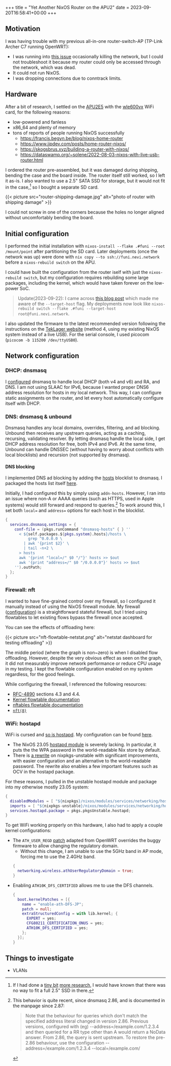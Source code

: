 +++
title = "Yet Another NixOS Router on the APU2"
date = 2023-09-20T16:58:41+00:00
+++

## Motivation

I was having trouble with my previous all-in-one router-switch-AP (TP-Link
Archer C7 running OpenWRT):

- I was running into [this issue][kernel-rtlbug] occasionally killing the
  network, but I could not troubleshoot it because my router could only be
  accessed through the network, which was dead.
- It could not run NixOS.
- I was dropping connections due to conntrack limits.

[kernel-rtlbug]: https://bugzilla.kernel.org/show_bug.cgi?id=209839

## Hardware

After a bit of research, I settled on the [APU2E5][teklager-apu2e5] with the
[wle600vx][teklager-wle600vx] WiFi card, for the following reasons:

- low-powered and fanless
- x86_64 and plenty of memory
- tons of reports of people running NixOS successfully
  - https://francis.begyn.be/blog/nixos-home-router
  - https://www.jjpdev.com/posts/home-router-nixos/
  - https://skogsbrus.xyz/building-a-router-with-nixos/
  - https://dataswamp.org/~solene/2022-08-03-nixos-with-live-usb-router.html

[teklager-apu2e5]: https://teklager.se/en/products/routers/apu2e5-open-source-router
[teklager-wle600vx]: https://teklager.se/en/products/router-components/wle600vx-wireless-wifi-kit

I ordered the router pre-assembled, but it was damaged during shipping, bending
the case and the board inside. The router itself still worked, so I left it
as-is. I also wanted to use a 2.5" SATA SSD for storage, but it would not fit
in the case,[^apu-ssd-fit] so I bought a separate SD card.

{{< picture src="router-shipping-damage.jpg" alt="photo of router with shipping damage" >}}

I could not screw in one of the corners because the holes no longer aligned
without uncomfortably bending the board.

[^apu-ssd-fit]: If I had done a [tiny bit][teklager-sata] [more
    research][ssd-fit-blog], I would have known that there was no way to fit a
    full 2.5" SSD in there.

[teklager-sata]: https://teklager.se/en/products/router-components/sata-data-power-cable
[ssd-fit-blog]: https://voidst.one/posts/comprehensive-guide-to-pc-engines-apu-2-part-1-hardware/#sata-ssd

## Initial configuration

I performed the initial installation with `nixos-install --flake .#funi --root
/mount/point` after partitioning the SD card. Later deployments (once the
network was up) were done with `nix copy --to ssh://funi.nevi.network` before a
`nixos-rebuild switch` on the APU.

I could have built the configuration from the router iself with just the
`nixos-rebuild switch`, but my configuration requires rebuilding some large
packages, including the kernel, which would have taken forever on the low-power
SoC.

> Update(2023-09-22): I came across [this blog post][nixos-rebuild-target]
> which made me aware of the `--target-host` flag. My deployments now look like
> `nixos-rebuild switch --flake .#funi --target-host root@funi.nevi.network`.

[nixos-rebuild-target]: https://www.haskellforall.com/2023/01/announcing-nixos-rebuild-new-deployment.html

I also updated the firmware to the latest recommended version following the
instructions on the [TekLager website][teklager-update] (method 4, using my
existing NixOS system instead of a live USB). For the serial console, I used
picocom (`picocom -b 115200 /dev/ttyUSB0`).

[teklager-update]: https://teklager.se/en/knowledge-base/apu-bios-upgrade/

## Network configuration

### DHCP: dnsmasq

I [configured][config-dnsmasq] dnsmasq to handle local DHCP (both v4 and v6)
and RA, and DNS. I am not using SLAAC for IPv6, because I wanted proper DNS6
address resolution for hosts in my local network. This way, I can configure
static assignments on the router, and let every host automatically configure
itself with DHCP.

[config-dnsmasq]: https://github.com/nevivurn/nixos-config/blob/d390b1e8f3422907c6de9a115e9ffd6ec597dcf4/systems/funi/services/dns.nix#L18

### DNS: dnsmasq & unbound

Dnsmasq handles any local domains, overrides, filtering, and ad blocking.
Unbound then receives any upstream queries, acting as a caching, recursing,
validating resolver. By letting dnsmasq handle the local side, I get DHCP
address resolution for free, both IPv4 and IPv6. At the same time, Unbound can
handle DNSSEC (without having to worry about conflicts with local blocklists)
and  recursion (not supported by dnsmasq).

#### DNS blocking

I implemented DNS ad blocking by adding the [hosts][hosts-list] blocklist to
dnsmasq. I packaged the hosts list itself [here][config-hosts].

Initially, I had configured this by simply using `addn-hosts`. However, I ran
into an issue where non-A or AAAA queries (such as HTTPS, used in Apple
systems) would still forward and respond to queries.[^dnsmasq-local] To work
around this, I set both `local=` and `address=` options for each host in the
blocklist.


```nix
{
  services.dnsmasq.settings = {
    conf-file = (pkgs.runCommand "dnsmasq-hosts" { } ''
      < ${self.packages.${pkgs.system}.hosts}/hosts \
          grep ^0.0.0.0 \
        | awk '{print $2}' \
        | tail -n+2 \
      > hosts
      awk '{print "local=/" $0 "/"}' hosts >> $out
      awk '{print "address=/" $0 "/0.0.0.0"}' hosts >> $out
    '').outPath;
  };
}
```

[^dnsmasq-local]: This behavior is quite recent, since dnsmasq 2.86, and is
    documented in the manpage since 2.87:
    > Note that the behaviour for queries which don't match the specified
    > address literal changed in version 2.86. Previous versions, configured
    > with (eg) --address=/example.com/1.2.3.4 and then queried for a RR type
    > other than A would return a NoData answer. From 2.86, the query is sent
    > upstream. To restore the pre-2.86 behaviour, use the configuration
    > --address=/example.com/1.2.3.4 --local=/example.com/

[hosts-list]: https://github.com/StevenBlack/hosts
[config-hosts]: https://github.com/nevivurn/nixos-config/blob/d390b1e8f3422907c6de9a115e9ffd6ec597dcf4/pkgs/hosts/default.nix

### Firewall: nft

I wanted to have fine-grained control over my firewall, so I configured it
manually instead of using the NixOS firewall module. My firewall
([configuration][config-firewall]) is a straightforward stateful firewall, but I
tried using flowtables to let existing flows bypass the firewall once accepted.

[config-firewall]: https://github.com/nevivurn/nixos-config/blob/d390b1e8f3422907c6de9a115e9ffd6ec597dcf4/systems/funi/router.nix#L94

You can see the effects of offloading here:

{{< picture src="nft-flowtable-netstat.png" alt="netstat dashboard for testing offloading" >}}

The middle period (where the graph is non~zero) is when I disabled flow
offloading. However, despite the very obvious effect as seen on the graph, it
did not measurably improve network performance or reduce CPU usage in my
testing. I kept the flowtable configuration enabled on my system regardless,
for the good feelings.

While configuring the firewall, I referenced the following resources:

- [RFC-4890](https://www.rfc-editor.org/rfc/rfc4890) sections 4.3 and 4.4.
- [Kernel flowtable documentation](https://www.kernel.org/doc/html/latest/networking/nf_flowtable.html)
- [nftables flowtable documentation](https://wiki.nftables.org/wiki-nftables/index.php/Flowtables)
- [`nft(8)`](https://www.netfilter.org/projects/nftables/manpage.html)

### WiFi: hostapd

WiFi is cursed and [so is hostapd][hostapd-cursed]. My configuration can be
found [here][config-hostapd].

[hostapd-cursed]: https://github.com/NixOS/nixpkgs/blob/5cf58fd4f4d6c96f610739871872cc44aec9a797/nixos/modules/services/networking/hostapd.nix#L2-L7
[config-hostapd]: https://github.com/nevivurn/nixos-config/blob/d390b1e8f3422907c6de9a115e9ffd6ec597dcf4/systems/funi/services/hostapd.nix

- The NixOS 23.05 [hostapd module][nixpkgs-hostapd-23.05] is severely lacking.
  In particular, it puts the the WPA password in the world-readable Nix store
  by default.
- There is [a rewrite][nixpkgs-pr222536] on nixpkgs-unstable with significant
  improvements, with easier configuration and an alternative to the
  world-readable password. The rewrite also enables a few important features
  such as OCV in the hostapd package.

For these reasons, I pulled in the unstable hostapd module and package into my
otherwise mostly 23.05 system:

```nix
{
  disabledModules = [ "${nixpkgs}/nixos/modules/services/networking/hostapd.nix" ];
  imports = [ "${nixpkgs-unstable}/nixos/modules/services/networking/hostapd.nix" ];
  services.hostapd.package = pkgs.pkgsUnstable.hostapd;
}
```

[nixpkgs-hostapd-23.05]: https://github.com/NixOS/nixpkgs/blob/nixos-23.05/nixos/modules/services/networking/hostapd.nix
[nixpkgs-pr222536]: https://github.com/NixOS/nixpkgs/pull/222536

To get WiFi working properly on this hardware, I also had to apply a couple
kernel configurations:

- The `ATH_USER_REGD` [patch][nixpkgs-pr108725] adapted from OpenWRT overrides
  the buggy firmware to allow changing the regulatory domain.
  - Without this change, I am unable to use the 5GHz band in AP mode, forcing me
    to use the 2.4GHz band.
  ```nix
  {
    networking.wireless.athUserRegulatoryDomain = true;
  }
  ```
- Enabling `ATH10K_DFS_CERTIFIED` allows me to use the DFS channels.
  ```nix
  {
    boot.kernelPatches = [{
      name = "enable-ath-DFS-JP";
      patch = null;
      extraStructuredConfig = with lib.kernel; {
        EXPERT = yes;
        CFG80211_CERTIFICATION_ONUS = yes;
        ATH10K_DFS_CERTIFIED = yes;
      };
    }];
  }
  ```

[nixpkgs-pr108725]: https://github.com/NixOS/nixpkgs/pull/108725

## Things to investigate

- VLANs

